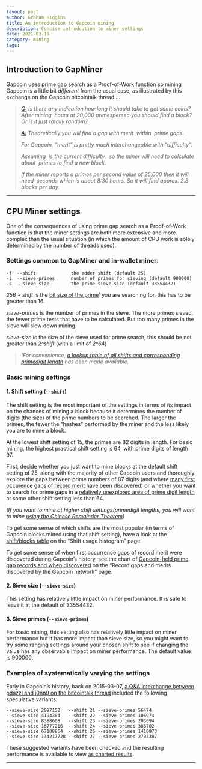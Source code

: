 ```yaml
---
layout: post
author: Graham Higgins
title: An introduction to Gapcoin mining
description: Concise introdcution to miner settings
date: 2021-03-18
category: mining
tags:
---
```


## Introduction to GapMiner

Gapcoin uses prime gap search as a Proof-of-Work function so mining Gapcoin is a little bit _different_ from the usual case, as illustrated by this exchange on the Gapcoin bitcointalk thread ...

> *[Q:](https://bitcointalk.org/index.php?topic=822498.msg9300240#msg9300240) Is there any indication how long it should take to get some coins? After mining <math>x</math> hours at 20,000 primespersec you should find a block? Or is it just totally random?*
> 
> *[A:](https://bitcointalk.org/index.php?topic=822498.msg9306635#msg9306635) Theoretically you will find a gap with merit <math>m</math> within <math>e^m</math> prime gaps.*
> 
> *For Gapcoin, “merit” is pretty much interchangeable with “difficulty”.* 
> 
> *Assuming <math>20.45</math> is the current difficulty, <math>e^20.45 = 760890487</math> so the miner will need to calculate about <math>760890487</math> primes to find a new block.*
> 
> *If the miner reports a primes per second value of 25,000 then it will need <math>760890487/25000 = 30435</math> seconds which is about 8:30 hours. So it will find approx. 2.8 blocks per day.*

---

## CPU Miner settings

One of the consequences of using prime gap search as a Proof-of-Work function is that the miner settings are both more extensive and more complex than the usual situation (in which the amount of CPU work is solely determined by the number of threads used).

### Settings common to GapMiner and in-wallet miner:

    -f  --shift             the adder shift (default 25)
    -i  --sieve-primes      number of primes for sieving (default 900000)
    -s  --sieve-size        the prime sieve size (default 33554432)

*256 + shift* is the [bit size of the prime](/mining/shifts-and-primedigits/)¹ you are searching for, this has to be greater than 16.

*sieve-primes* is the number of primes in the sieve. The more primes sieved, the fewer prime tests that have to be calculated. But too many primes in the sieve will slow down mining.

*sieve-size* is the size of the sieve used for prime search, this should be not greater than *2^shift* (with a limit of *2^64*)

> ¹*For convenience, [a lookup table of all shifts and corresponding primedigit length](/mining/shift-to-primedigits-mapping/) has been made available.*

### Basic mining settings

#### 1. Shift setting (`--shift`)

The shift setting is the most important of the settings in terms of its impact on the chances of mining a block because it determines the number of digits (the size) of the prime numbers to be searched. The larger the primes, the fewer the “hashes” performed by the miner and the less likely you are to mine a block.

At the lowest shift setting of 15, the primes are 82 digits in length. For basic mining, the highest practical shift setting is 64, with prime digits of length 97.

First, decide whether you just want to mine blocks at the default shift setting of 25, along with the majority of other Gapcoin users and thoroughly explore the gaps between prime numbers of 87 digits (and where [many first occurence gaps of record merit](/gapgraphs/meritbyshift/#meritbynblocks) have been discovered) or whether you want to search for prime gaps in a [relatively unexplored area of prime digit length](/gapgraphs/meritbyshift/#meritbyshift) at some other shift setting less than 64.

*(If you want to mine at higher shift settings/primedigit lengths, you will want to mine [using the Chinese Remainder Theorem](/mining/chinese-remainder-mining/))*

To get some sense of which shifts are the most popular (in terms of Gapcoin blocks mined using that shift setting), have a look at the [shift/blocks table](/gapgraphs/shiftfrequency/#shifts) on the “Shift usage histogram” page.

To get some sense of when first occurrence gaps of record merit were discovered during Gapcoin’s history, see the chart of [Gapcoin-held prime gap records and when discovered](/gapgraphs/thegapcoinnetwork/#records) on the “Record gaps and merits discovered by the Gapcoin network” page.

#### 2. Sieve size (`--sieve-size`)

This setting has relatively little impact on miner performance. It is safe to leave it at the default of 33554432.

#### 3. Sieve primes (`--sieve-primes`)

For basic mining, this setting also has relatively little impact on miner performance but it has more impact than sieve size, so you might want to try some ranging settings around your chosen shift to see if changing the value has any observable impact on miner performance. The default value is 900000.

### Examples of systematically varying the settings

Early in Gapcoin’s history, back on 2015-03-07, [a Q&A interchange between pdazzl and j0nn9 on the bitcointalk thread](https://bitcointalk.org/index.php?topic=822498.msg10687403#msg10687403) included the following speculative variants:

    --sieve-size 2097152   --shift 21 --sieve-primes 56474
    --sieve-size 4194304   --shift 22 --sieve-primes 106974
    --sieve-size 8388608   --shift 23 --sieve-primes 203094
    --sieve-size 16777216  --shift 24 --sieve-primes 386702
    --sieve-size 67108864  --shift 26 --sieve-primes 1410973
    --sieve-size 134217728 --shift 27 --sieve-primes 2703387

These suggested variants have been checked and the resulting performance is available to view [as charted results](/paramtests/pdazzlvariant/).

---
